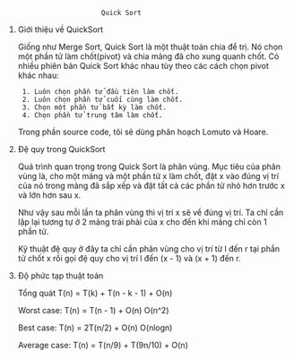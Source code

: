                             Quick Sort

1. Giới thiệu về QuickSort

    Giống như Merge Sort, Quick Sort là một thuật toán chia để trị. Nó chọn một phần tử làm chốt(pivot) và chia mảng đã cho xung quanh chốt. Có nhiều phiên bản Quick Sort khác nhau tùy theo các cách chọn pivot khác nhau:
        
        1. Luôn chọn phần tử đầu tiên làm chốt.
        2. Luôn chọn phần tử cuối cùng làm chốt.
        3. Chọn một phần tử bất kỳ làm chốt.
        4. Chọn phần tử trung tâm làm chốt.

    Trong phần source code, tôi sẽ dùng phân hoạch Lomuto và Hoare.

2. Đệ quy trong QuickSort

    Quá trình quan trọng trong Quick Sort là phân vùng. Mục tiêu của phân vùng là, cho một mảng và một phần tử x làm chốt, đặt x vào đúng vị trí của nó trong mảng đã sắp xếp và đặt tất cả các phần tử nhỏ hơn trước x và lớn hơn sau x. 

    Như vậy sau mỗi lần ta phân vùng thì vị trí x sẽ về đúng vị trí. Ta chỉ cần lặp lại tương tự ở 2 mảng trái phải của x cho đến khi mảng chỉ còn 1 phần tử. 

    Kỹ thuật đệ quy ở đây ta chỉ cần phân vùng cho vị trí từ l đến r tại phần tử chốt x rồi gọi đệ quy cho vị trí l đến (x - 1) và (x + 1) đến r.

3. Độ phức tạp thuật toán

    Tổng quát T(n) = T(k) + T(n - k - 1) + O(n)
    
    Worst case: T(n) = T(n - 1) + O(n)
        O(n^2)
    
    Best case:  T(n) = 2T(n/2) + O(n)
        O(nlogn)
    
    Average case: T(n) = T(n/9) + T(9n/10) + O(n) 

